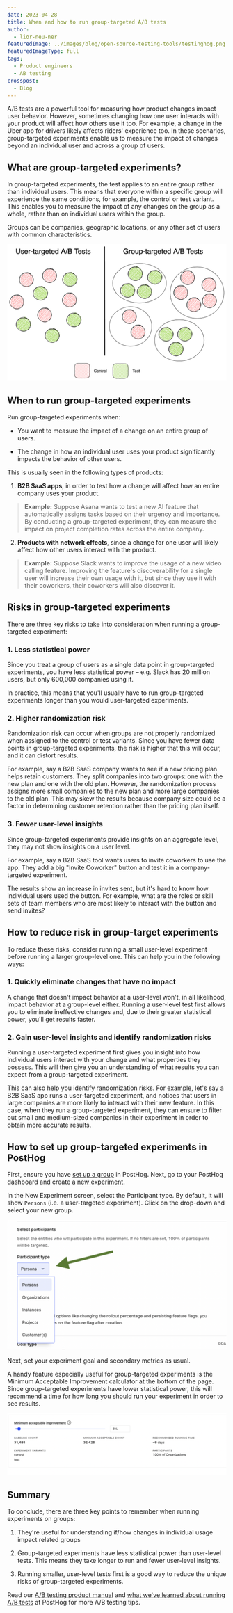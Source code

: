 ```yaml
---
date: 2023-04-28
title: When and how to run group-targeted A/B tests
author:
  - lior-neu-ner
featuredImage: ../images/blog/open-source-testing-tools/testinghog.png
featuredImageType: full
tags: 
  - Product engineers
  - AB testing
crosspost:
  - Blog  
---
```


A/B tests are a powerful tool for measuring how product changes impact user behavior. However, sometimes changing how one user interacts with your product will affect how others use it too. For example, a change in the Uber app for drivers likely affects riders' experience too. In these scenarios, group-targeted experiments enable us to measure the impact of changes beyond an individual user and across a group of users.

## What are group-targeted experiments?

In group-targeted experiments, the test applies to an entire group rather than individual users. This means that everyone within a specific group will experience the same conditions, for example, the control or test variant. This enables you to measure the impact of any changes on the group as a whole, rather than on individual users within the group.

Groups can be companies, geographic locations, or any other set of users with common characteristics.

![Screenshot of setting the participant type in an experiment](../images/blog/running-group-targeted-ab-tests/user-vs-group-a-b-tests.png)

## When to run group-targeted experiments

Run group-targeted experiments when:

* You want to measure the impact of a change on an entire group of users. 

* The change in how an individual user uses your product significantly impacts the behavior of other users.

This is usually seen in the following types of products:

1. **B2B SaaS apps**, in order to test how a change will affect how an entire company uses your product.

> **Example:** Suppose Asana wants to test a new AI feature that automatically assigns tasks based on their urgency and importance. By conducting a group-targeted experiment, they can measure the impact on project completion rates across the entire company. 

2. **Products with network effects**, since a change for one user will likely affect how other users interact with the product.

> **Example:** Suppose Slack wants to improve the usage of a new video calling feature. Improving the feature's discoverability for a single user will increase their own usage with it, but since they use it with their coworkers, their coworkers will also discover it.

## Risks in group-targeted experiments

There are three key risks to take into consideration when running a group-targeted experiment:

### 1. Less statistical power

Since you treat a group of users as a single data point in group-targeted experiments, you have less statistical power – e.g. Slack has 20 million users, but only 600,000 companies using it.

In practice, this means that you'll usually have to run group-targeted experiments longer than you would user-targeted experiments.

### 2. Higher randomization risk

Randomization risk can occur when groups are not properly randomized when assigned to the control or test variants. Since you have fewer data points in group-targeted experiments, the risk is higher that this will occur, and it can distort results.

For example, say a B2B SaaS company wants to see if a new pricing plan helps retain customers. They split companies into two groups: one with the new plan and one with the old plan. However, the randomization process assigns more small companies to the new plan and more large companies to the old plan. This may skew the results because company size could be a factor in determining customer retention rather than the pricing plan itself.

### 3. Fewer user-level insights

Since group-targeted experiments provide insights on an aggregate level, they may not show insights on a user level.

For example, say a B2B SaaS tool wants users to invite coworkers to use the app. They add a big "Invite Coworker" button and test it in a company-targeted experiment. 

The results show an increase in invites sent, but it's hard to know how individual users used the button. For example, what are the roles or skill sets of team members who are most likely to interact with the button and send invites?

## How to reduce risk in group-target experiments

To reduce these risks, consider running a small user-level experiment before running a larger group-level one. This can help you in the following ways:

### 1. Quickly eliminate changes that have no impact

A change that doesn't impact behavior at a user-level won't, in all likelihood, impact behavior at a group-level either. Running a user-level test first allows you to eliminate ineffective changes and, due to their greater statistical power, you'll get results faster.

### 2. Gain user-level insights and identify randomization risks

Running a user-targeted experiment first gives you insight into how individual users interact with your change and what properties they possess. This will then give you an understanding of what results you can expect from a group-targeted experiment.

This can also help you identify randomization risks. For example, let's say a B2B SaaS app runs a user-targeted experiment, and notices that users in large companies are more likely to interact with their new feature. In this case, when they run a group-targeted experiment, they can ensure to filter out small and medium-sized companies in their experiment in order to obtain more accurate results.

## How to set up group-targeted experiments in PostHog

First, ensure you have [set up a group](/docs/product-analytics/group-analytics#getting-started) in PostHog. Next, go to your PostHog dashboard and create a [new experiment](/docs/experiments/manual#creating-an-experiment).

In the New Experiment screen, select the Participant type. By default, it will show `Persons` (i.e. a user-targeted experiment). Click on the drop-down and select your new group.

![Screenshot of setting the participant type in an experiment](../images/blog/running-group-targeted-ab-tests/participant-type.png)

Next, set your experiment goal and secondary metrics as usual. 

A handy feature especially useful for group-targeted experiments is the Minimum Acceptable Improvement calculator at the bottom of the page. Since group-targeted experiments have lower statistical power, this will recommend a time for how long you should run your experiment in order to see results.

![Screenshot of the Minimum Acceptable Improvement calculator](../images/blog/running-group-targeted-ab-tests/minimum-acceptable-improvement.png)

## Summary

To conclude, there are three key points to remember when running experiments on groups:

1. They're useful for understanding if/how changes in individual usage impact related groups

2. Group-targeted experiments have less statistical power than user-level tests. This means they take longer to run and fewer user-level insights.

3. Running smaller, user-level tests first is a good way to reduce the unique risks of group-targeted experiments.

Read our [A/B testing product manual](/docs/experiments) and [what we've learned about running A/B tests](/blog/experiments) at PostHog for more A/B testing tips.